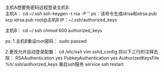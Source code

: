 主机A想要免密码远程登录主机B:<br>
主机A：
cd ~/.ssh
ssh-keygen -t rsa -P ''  ps：该命令生成idrsa和idrsa.pub
scp idrsa.pub root@主机B IP：~/.ssh/authorized_keys

主机B：
cd ~/.ssh
chmod 600 authorized_keys


ps:
1.主机B重设root密码：
sudo passwd

2.更改允许自动登录配置：
cd /etc/ssh
vim sshd_config
将以下三行的注释去除：
RSAAuthentication yes
PubkeyAuthentication yes
AuthorizedKeysFile      %h/.ssh/authorized_keys
重启ssh服务
service ssh restart

